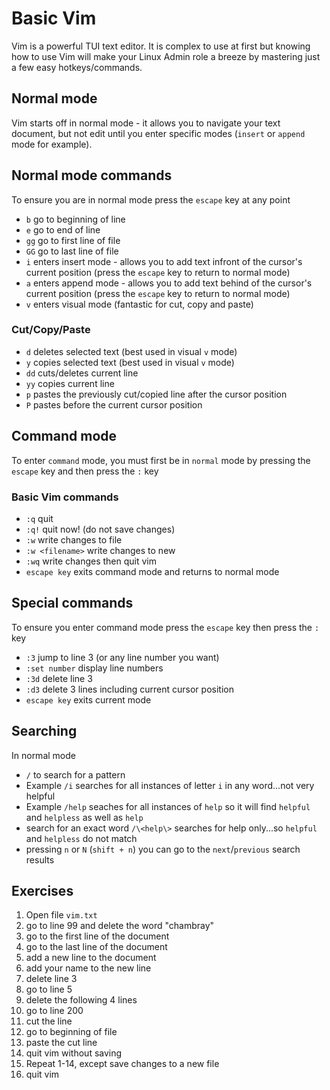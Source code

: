 # Basic Vim

Vim is a powerful TUI text editor.  It is complex to use at first but knowing how to use Vim will make your Linux Admin role a breeze by mastering just a few easy hotkeys/commands.

## Normal mode
Vim starts off in normal mode - it allows you to navigate your text document, but not edit until you enter specific modes (```insert``` or ```append``` mode for example).

## Normal mode commands
To ensure you are in normal mode press the ```escape``` key at any point

- ```b``` go to beginning of line
- ```e``` go to end of line
- ```gg``` go to first line of file
- ```GG``` go to last line of file
- ```i``` enters insert mode - allows you to add text infront of the cursor's current position (press the ```escape``` key to return to normal mode)
- ```a``` enters append mode - allows you to add text behind of the cursor's current position (press the ```escape``` key to return to normal mode)
- ```v``` enters visual mode (fantastic for cut, copy and paste)

### Cut/Copy/Paste
- ```d``` deletes selected text (best used in visual ```v``` mode)
- ```y``` copies selected text (best used in visual ```v``` mode)
- ```dd``` cuts/deletes current line
- ```yy``` copies current line
- ```p``` pastes the previously cut/copied line after the cursor position
- ```P``` pastes before the current cursor position

## Command mode
To enter ```command``` mode, you must first be in ```normal``` mode by pressing the ```escape``` key and then press the ```:``` key

### Basic Vim commands
- ```:q``` quit
- ```:q!``` quit now! (do not save changes)
- ```:w``` write changes to file
- ```:w <filename>``` write changes to new <filename>
- ```:wq``` write changes then quit vim
- ```escape key``` exits command mode and returns to normal  mode


## Special commands
To ensure you enter command mode press the ```escape``` key then press the ```:``` key

- ```:3``` jump to line 3 (or any line number you want)
- ```:set number``` display line numbers
- ```:3d``` delete line 3
- ```:d3``` delete 3 lines including current cursor position
- ```escape key``` exits current mode

## Searching
In normal mode
- ```/``` to search for a pattern
- Example ```/i``` searches for all instances of letter ```i``` in any word...not very helpful
- Example ```/help``` seaches for all instances of ```help``` so it will find ```helpful``` and ```helpless``` as well as ```help```
- search for an exact word ```/\<help\>``` searches for help only...so ```helpful``` and ```helpless``` do not match
- pressing ```n``` or ```N``` (```shift + n```) you can go to the ```next```/```previous``` search results

## Exercises

1. Open file ```vim.txt```
2. go to line 99 and delete the word "chambray"
3. go to the first line of the document
4. go to the last line of the document
5. add a new line to the document
6. add your name to the new line
7. delete line 3
8. go to line 5
9. delete the following 4 lines
10. go to line 200
11. cut the line
12. go to beginning of file
13. paste the cut line
14. quit vim without saving
15. Repeat 1-14, except save changes to a new file
16. quit vim